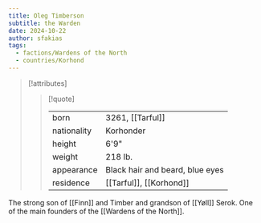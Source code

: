 ```yaml
---
title: Oleg Timberson
subtitle: the Warden
date: 2024-10-22
author: sfakias
tags:
  - factions/Wardens of the North
  - countries/Korhond
---
```

> [!attributes]
> 
> > [!quote]
> >
> > | | |
> > | --- | --- |
> > | born | 3261, [[Tarful]] |
> > | nationality | Korhonder |
> > | height | 6'9" |
> > | weight | 218 lb. |
> > | appearance | Black hair and beard, blue eyes |
> > | residence | [[Tarful]], [[Korhond]] |

The strong son of [[Finn]] and Timber and grandson of [[Yøll]] Serok. One of the main founders of the [[Wardens of the North]].